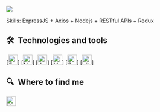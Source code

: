 ![](https://media-exp1.licdn.com/dms/image/C5616AQETK-3YsvC5Gw/profile-displaybackgroundimage-shrink_200_800/0/1630494606314?e=1635984000&v=beta&t=W_piTJ9yJv8fDerazOzoV0DcmbSG5lu9N0UeXVab3vg)


Skills: ExpressJS + Axios + Nodejs + RESTful APIs + Redux
## 🛠  Technologies and tools

<a name="learning-now"></a>
[<img src="https://img.shields.io/badge/Express-282C34?logo=express&logoColor=FFFFFF" alt="Express.js logo" title="Express.js" height="25" />]
[<img src="https://img.shields.io/badge/Node.js-282C34?logo=node.js&logoColor=339933" alt="Node.js logo" title="Node.js" height="25" />]
[<img src="https://img.shields.io/badge/JavaScript-282C34?logo=javascript&logoColor=F7DF1E" alt="JavaScript logo" title="JavaScript" height="25" />]
[<img src="https://img.shields.io/badge/MongoDB-282C34?logo=mongodb&logoColor=47A248" alt="MongoDB logo" title="MongoDB" height="25" />]
[<img src="https://img.shields.io/badge/Redux-282C34?logo=redux&logoColor=764ABC" alt="Redux logo" title="Redux" height="25" />]
[<img src="https://img.shields.io/badge/git-282C34?logo=git&logoColor=F05032" alt="git logo" title="git" height="25" />]

## 🔍  Where to find me

[<img src="https://img.shields.io/badge/LinkedIn-282C34?logo=linkedin&logoColor=0077B5" alt="LinkedIn logo" title="LinkedIn" height="25" />](https://www.linkedin.com/in/samquail/)